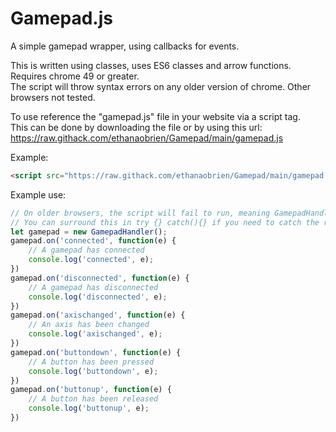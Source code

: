 # Gamepad.js

A simple gamepad wrapper, using callbacks for events.

This is written using classes, uses ES6 classes and arrow functions. Requires chrome 49 or greater.<br>
The script will throw syntax errors on any older version of chrome. Other browsers not tested.

To use reference the "gamepad.js" file in your website via a script tag.<br>
This can be done by downloading the file or by using this url: https://raw.githack.com/ethanaobrien/Gamepad/main/gamepad.js

Example:

```html
<script src="https://raw.githack.com/ethanaobrien/Gamepad/main/gamepad.js"></script>
```

Example use:

```js
// On older browsers, the script will fail to run, meaning GamepadHandler is undefined.
// You can surround this in try {} catch(){} if you need to catch the reference error.
let gamepad = new GamepadHandler();
gamepad.on('connected', function(e) {
    // A gamepad has connected
    console.log('connected', e);
})
gamepad.on('disconnected', function(e) {
    // A gamepad has disconnected
    console.log('disconnected', e);
})
gamepad.on('axischanged', function(e) {
    // An axis has been changed
    console.log('axischanged', e);
})
gamepad.on('buttondown', function(e) {
    // A button has been pressed
    console.log('buttondown', e);
})
gamepad.on('buttonup', function(e) {
    // A button has been released
    console.log('buttonup', e);
})
```
